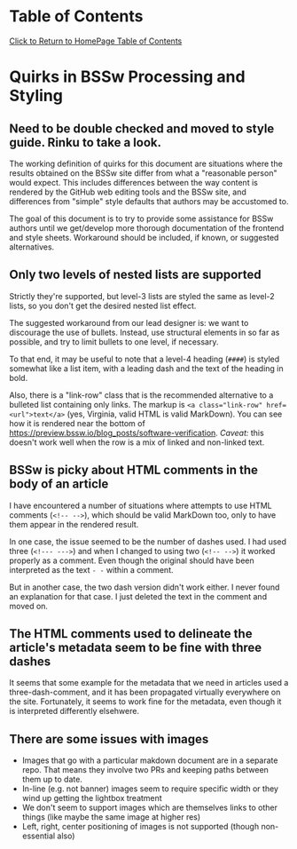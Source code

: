 Table of Contents
=================
[Click to Return to HomePage Table of Contents](../../README.md)

# Quirks in BSSw Processing and Styling
## Need to be double checked and moved to style guide. Rinku to take a look.

The working definition of quirks for this document are situations where the results obtained on the BSSw site differ from what a "reasonable person" would expect.  This includes differences between the way content is rendered by the GitHub web editing tools and the BSSw site, and differences from "simple" style defaults that authors may be accustomed to.

The goal of this document is to try to provide some assistance for BSSw authors until we get/develop more thorough documentation of the frontend and style sheets.  Workaround should be included, if known, or suggested alternatives.

## Only two levels of nested lists are supported

Strictly they're supported, but level-3 lists are styled the same as level-2 lists, so you don't get the desired nested list effect.

The suggested workaround from our lead designer is: we want to discourage the use of bullets.  Instead, use structural elements in so far as possible, and try to limit bullets to one level, if necessary.

To that end, it may be useful to note that a level-4 heading (`####`) is styled somewhat like a list item, with a leading dash and the text of the heading in bold.

Also, there is a "link-row" class that is the recommended alternative to a bulleted list containing only links.  The markup is `<a class="link-row" href=<url">text</a>` (yes, Virginia, valid HTML is valid MarkDown).  You can see how it is rendered near the bottom of <https://preview.bssw.io/blog_posts/software-verification>. *Caveat:* this doesn't work well when the row is a mix of linked and non-linked text.

## BSSw is picky about HTML comments in the body of an article

I have encountered a number of situations where attempts to use HTML comments (`<!-- -->`), which should be valid MarkDown too, only to have them appear in the rendered result.

In one case, the issue seemed to be the number of dashes used.  I had used three (`<!--- --->`) and when I changed to using two (`<!-- -->`) it worked properly as a comment.  Even though the original should have been interpreted as the text `- -` within a comment.

But in another case, the two dash version didn't work either.  I never found an explanation for that case.  I just deleted the text in the comment and moved on.

## The HTML comments used to delineate the article's metadata seem to be fine with three dashes

It seems that some example for the metadata that we need in articles used a three-dash-comment, and it has been propagated virtually everywhere on the site.  Fortunately, it seems to work fine for the metadata, even though it is interpreted differently elsehwere.

## There are some issues with images
* Images that go with a particular makdown document are in a separate repo. That means they involve two PRs and keeping paths between them up to date.
* In-line (e.g. not banner) images seem to require specific width or they wind up getting the lightbox treatment
* We don't seem to support images which are themselves links to other things (like maybe the same image at higher res)
* Left, right, center positioning of images is not supported (though non-essential also)

<!---
Publish: No
---!>
